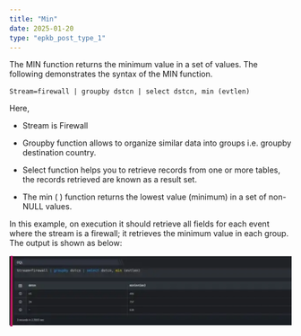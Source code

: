 ```yaml
---
title: "Min"
date: 2025-01-20
type: "epkb_post_type_1"
---
```


  
The MIN function returns the minimum value in a set of values. The following demonstrates the syntax of the MIN function.

```
Stream=firewall | groupby dstcn | select dstcn, min (evtlen)
```

Here,

- Stream is Firewall

- Groupby function allows to organize similar data into groups i.e. groupby destination country.

- Select function helps you to retrieve records from one or more tables, the records retrieved are known as a result set.

- The min ( ) function returns the lowest value (minimum) in a set of non-NULL values.

In this example, on execution it should retrieve all fields for each event where the stream is a firewall; it retrieves the minimum value in each group. The output is shown as below:

![image 1-Dec-05-2023-01-01-46-1520-PM](./images-min/min-1.png)
